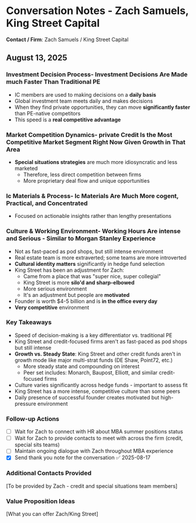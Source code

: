 # Conversation Notes - Zach Samuels, King Street Capital

**Contact / Firm**: Zach Samuels / King Street Capital

## August 13, 2025

### Investment Decision Process- Investment Decisions Are Made **much Faster** Than Traditional PE

- IC members are used to making decisions on a **daily basis**
- Global investment team meets daily and makes decisions
- When they find private opportunities, they can move **significantly faster** than PE-native competitors
- This speed is a **real competitive advantage**

### Market Competition Dynamics- **private Credit** Is the Most Competitive Market Segment Right Now Given Growth in That Area

- **Special situations strategies** are much more idiosyncratic and less marketed
  - Therefore, less direct competition between firms
  - More proprietary deal flow and unique opportunities

### Ic Materials & Process- Ic Materials Are Much More **cogent, Practical, and Concentrated**

- Focused on actionable insights rather than lengthy presentations

### Culture & Working Environment- Working Hours Are **intense and Serious** - Similar to Morgan Stanley Experience

- Not as fast-paced as pod shops, but still intense environment
- Real estate team is more extraverted; some teams are more introverted
- **Cultural identity matters** significantly in hedge fund selection
- King Street has been an adjustment for Zach:
  - Came from a place that was "super nice, super collegial"
  - King Street is more **silo'd and sharp-elbowed**
  - More serious environment
  - It's an adjustment but people are **motivated**
- Founder is worth $4-5 billion and is **in the office every day**
- **Very competitive** environment

### Key Takeaways

- Speed of decision-making is a key differentiator vs. traditional PE
- King Street and credit-focused firms aren't as fast-paced as pod shops but still intense
- **Growth vs. Steady State**: King Street and other credit funds aren't in growth mode like major multi-strat funds (DE Shaw, Point72, etc.)
  - More steady state and compounding on interest
  - Peer set includes: Monarch, Baupost, Elliott, and similar credit-focused firms
- Culture varies significantly across hedge funds - important to assess fit
- King Street has a more intense, competitive culture than some peers
- Daily presence of successful founder creates motivated but high-pressure environment

### Follow-up Actions

- [ ] Wait for Zach to connect with HR about MBA summer positions status
- [ ] Wait for Zach to provide contacts to meet with across the firm (credit, special sits teams)
- [ ] Maintain ongoing dialogue with Zach throughout MBA experience
- [x] Send thank you note for the conversation ✅ 2025-08-17

### Additional Contacts Provided

[To be provided by Zach - credit and special situations team members]

### Value Proposition Ideas

[What you can offer Zach/King Street]